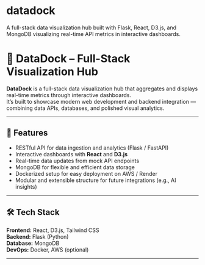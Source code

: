 # datadock
A full-stack data visualization hub built with Flask, React, D3.js, and MongoDB visualizing real-time API metrics in interactive dashboards.
# 🧩 DataDock – Full-Stack Visualization Hub

**DataDock** is a full-stack data visualization hub that aggregates and displays real-time metrics through interactive dashboards.  
It’s built to showcase modern web development and backend integration — combining data APIs, databases, and polished visual analytics.

---

## 🚀 Features
- RESTful API for data ingestion and analytics (Flask / FastAPI)
- Interactive dashboards with **React** and **D3.js**
- Real-time data updates from mock API endpoints
- MongoDB for flexible and efficient data storage
- Dockerized setup for easy deployment on AWS / Render
- Modular and extensible structure for future integrations (e.g., AI insights)

---

## 🛠️ Tech Stack
**Frontend:** React, D3.js, Tailwind CSS  
**Backend:** Flask (Python)  
**Database:** MongoDB  
**DevOps:** Docker, AWS (optional)  

---
